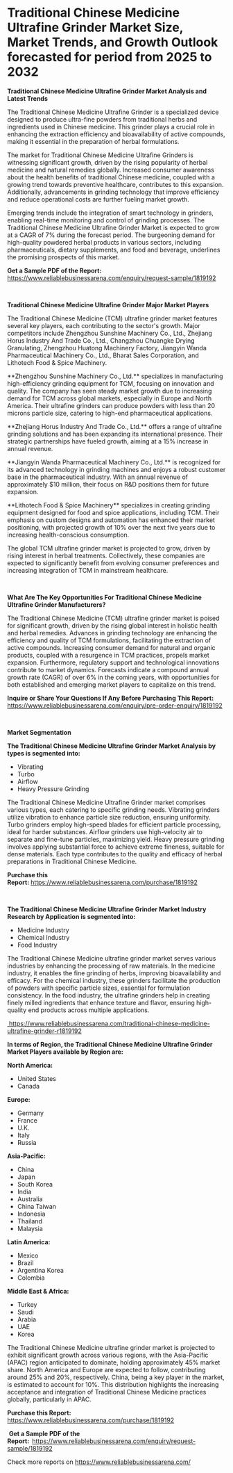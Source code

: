 <p><h1>Traditional Chinese Medicine Ultrafine Grinder Market Size, Market Trends, and Growth Outlook forecasted for period from 2025 to 2032</h1></p><p><strong>Traditional Chinese Medicine Ultrafine Grinder Market Analysis and Latest Trends</strong></p>
<p><p>The Traditional Chinese Medicine Ultrafine Grinder is a specialized device designed to produce ultra-fine powders from traditional herbs and ingredients used in Chinese medicine. This grinder plays a crucial role in enhancing the extraction efficiency and bioavailability of active compounds, making it essential in the preparation of herbal formulations.</p><p>The market for Traditional Chinese Medicine Ultrafine Grinders is witnessing significant growth, driven by the rising popularity of herbal medicine and natural remedies globally. Increased consumer awareness about the health benefits of traditional Chinese medicine, coupled with a growing trend towards preventive healthcare, contributes to this expansion. Additionally, advancements in grinding technology that improve efficiency and reduce operational costs are further fueling market growth.</p><p>Emerging trends include the integration of smart technology in grinders, enabling real-time monitoring and control of grinding processes. The Traditional Chinese Medicine Ultrafine Grinder Market is expected to grow at a CAGR of 7% during the forecast period. The burgeoning demand for high-quality powdered herbal products in various sectors, including pharmaceuticals, dietary supplements, and food and beverage, underlines the promising prospects of this market.</p></p>
<p><strong>Get a Sample PDF of the Report:&nbsp;</strong> <a href="https://www.reliablebusinessarena.com/enquiry/request-sample/1819192?utm_campaign=1841&utm_medium=2&utm_source=Github&utm_content=ia&utm_term=05032025&utm_id=traditional-chinese-medicine-ultrafine-grinder">https://www.reliablebusinessarena.com/enquiry/request-sample/1819192</a></p>
<p>&nbsp;</p>
<p><strong>Traditional Chinese Medicine Ultrafine Grinder Major Market Players</strong></p>
<p><p>The Traditional Chinese Medicine (TCM) ultrafine grinder market features several key players, each contributing to the sector's growth. Major competitors include Zhengzhou Sunshine Machinery Co., Ltd., Zhejiang Horus Industry And Trade Co., Ltd., Changzhou Chuangke Drying Granulating, Zhengzhou Huatong Machinery Factory, Jiangyin Wanda Pharmaceutical Machinery Co., Ltd., Bharat Sales Corporation, and Lithotech Food & Spice Machinery.</p><p>**Zhengzhou Sunshine Machinery Co., Ltd.** specializes in manufacturing high-efficiency grinding equipment for TCM, focusing on innovation and quality. The company has seen steady market growth due to increasing demand for TCM across global markets, especially in Europe and North America. Their ultrafine grinders can produce powders with less than 20 microns particle size, catering to high-end pharmaceutical applications.</p><p>**Zhejiang Horus Industry And Trade Co., Ltd.** offers a range of ultrafine grinding solutions and has been expanding its international presence. Their strategic partnerships have fueled growth, aiming at a 15% increase in annual revenue. </p><p>**Jiangyin Wanda Pharmaceutical Machinery Co., Ltd.** is recognized for its advanced technology in grinding machines and enjoys a robust customer base in the pharmaceutical industry. With an annual revenue of approximately $10 million, their focus on R&D positions them for future expansion.</p><p>**Lithotech Food & Spice Machinery** specializes in creating grinding equipment designed for food and spice applications, including TCM. Their emphasis on custom designs and automation has enhanced their market positioning, with projected growth of 10% over the next five years due to increasing health-conscious consumption.</p><p>The global TCM ultrafine grinder market is projected to grow, driven by rising interest in herbal treatments. Collectively, these companies are expected to significantly benefit from evolving consumer preferences and increasing integration of TCM in mainstream healthcare.</p></p>
<p>&nbsp;</p>
<p><strong>What Are The Key Opportunities For Traditional Chinese Medicine Ultrafine Grinder Manufacturers?</strong></p>
<p><p>The Traditional Chinese Medicine (TCM) ultrafine grinder market is poised for significant growth, driven by the rising global interest in holistic health and herbal remedies. Advances in grinding technology are enhancing the efficiency and quality of TCM formulations, facilitating the extraction of active compounds. Increasing consumer demand for natural and organic products, coupled with a resurgence in TCM practices, propels market expansion. Furthermore, regulatory support and technological innovations contribute to market dynamics. Forecasts indicate a compound annual growth rate (CAGR) of over 6% in the coming years, with opportunities for both established and emerging market players to capitalize on this trend.</p></p>
<p><strong>Inquire or Share Your Questions If Any Before Purchasing This Report:</strong> <a href="https://www.reliablebusinessarena.com/enquiry/pre-order-enquiry/1819192?utm_campaign=1841&utm_medium=2&utm_source=Github&utm_content=ia&utm_term=05032025&utm_id=traditional-chinese-medicine-ultrafine-grinder">https://www.reliablebusinessarena.com/enquiry/pre-order-enquiry/1819192</a></p>
<p>&nbsp;</p>
<p><strong>Market Segmentation</strong></p>
<p><strong>The Traditional Chinese Medicine Ultrafine Grinder Market Analysis by types is segmented into:</strong></p>
<p><ul><li>Vibrating</li><li>Turbo</li><li>Airflow</li><li>Heavy Pressure Grinding</li></ul></p>
<p><p>The Traditional Chinese Medicine Ultrafine Grinder market comprises various types, each catering to specific grinding needs. Vibrating grinders utilize vibration to enhance particle size reduction, ensuring uniformity. Turbo grinders employ high-speed blades for efficient particle processing, ideal for harder substances. Airflow grinders use high-velocity air to separate and fine-tune particles, maximizing yield. Heavy pressure grinding involves applying substantial force to achieve extreme fineness, suitable for dense materials. Each type contributes to the quality and efficacy of herbal preparations in Traditional Chinese Medicine.</p></p>
<p><strong>Purchase this Report:&nbsp;</strong><a href="https://www.reliablebusinessarena.com/purchase/1819192?utm_campaign=1841&utm_medium=2&utm_source=Github&utm_content=ia&utm_term=05032025&utm_id=traditional-chinese-medicine-ultrafine-grinder">https://www.reliablebusinessarena.com/purchase/1819192</a></p>
<p>&nbsp;</p>
<p><strong>The Traditional Chinese Medicine Ultrafine Grinder Market Industry Research by Application is segmented into:</strong></p>
<p><ul><li>Medicine Industry</li><li>Chemical Industry</li><li>Food Industry</li></ul></p>
<p><p>The Traditional Chinese Medicine ultrafine grinder market serves various industries by enhancing the processing of raw materials. In the medicine industry, it enables the fine grinding of herbs, improving bioavailability and efficacy. For the chemical industry, these grinders facilitate the production of powders with specific particle sizes, essential for formulation consistency. In the food industry, the ultrafine grinders help in creating finely milled ingredients that enhance texture and flavor, ensuring high-quality end products across multiple applications.</p></p>
<p><a href="https://www.reliablebusinessarena.com/traditional-chinese-medicine-ultrafine-grinder-r1819192?utm_campaign=1841&utm_medium=2&utm_source=Github&utm_content=ia&utm_term=05032025&utm_id=traditional-chinese-medicine-ultrafine-grinder">&nbsp;https://www.reliablebusinessarena.com/traditional-chinese-medicine-ultrafine-grinder-r1819192</a></p>
<p><strong>In terms of Region, the Traditional Chinese Medicine Ultrafine Grinder Market Players available by Region are:</strong></p>
<p>
    <p> <strong> North America: </strong>
        <ul>
            <li>United States</li>
            <li>Canada</li>
        </ul>
        </p> 
    <p> <strong> Europe: </strong>
        <ul>
            <li>Germany</li>
            <li>France</li>
            <li>U.K.</li>
            <li>Italy</li>
            <li>Russia</li>
        </ul>
        </p> 
    <p> <strong> Asia-Pacific: </strong>
        <ul>
            <li>China</li>
            <li>Japan</li>
            <li>South Korea</li>
            <li>India</li>
            <li>Australia</li>
            <li>China Taiwan</li>
            <li>Indonesia</li>
            <li>Thailand</li>
            <li>Malaysia</li>
        </ul>
        </p> 
    <p> <strong> Latin America: </strong>
        <ul>
            <li>Mexico</li>
            <li>Brazil</li>
            <li>Argentina Korea</li>
            <li>Colombia</li>
        </ul>
        </p> 
    <p> <strong> Middle East & Africa: </strong>
        <ul>
            <li>Turkey</li>
            <li>Saudi</li>
            <li>Arabia</li>
            <li>UAE</li>
            <li>Korea</li>
        </ul>
    </p>
    </p>
<p><p>The Traditional Chinese Medicine ultrafine grinder market is projected to exhibit significant growth across various regions, with the Asia-Pacific (APAC) region anticipated to dominate, holding approximately 45% market share. North America and Europe are expected to follow, contributing around 25% and 20%, respectively. China, being a key player in the market, is estimated to account for 10%. This distribution highlights the increasing acceptance and integration of Traditional Chinese Medicine practices globally, particularly in APAC.</p></p>
<p><strong>Purchase this Report: </strong><a href="https://www.reliablebusinessarena.com/purchase/1819192?utm_campaign=1841&utm_medium=2&utm_source=Github&utm_content=ia&utm_term=05032025&utm_id=traditional-chinese-medicine-ultrafine-grinder">https://www.reliablebusinessarena.com/purchase/1819192</a></p>
<p>&nbsp;<strong>Get a Sample PDF of the Report:&nbsp;&nbsp;</strong><a href="https://www.reliablebusinessarena.com/enquiry/request-sample/1819192?utm_campaign=1841&utm_medium=2&utm_source=Github&utm_content=ia&utm_term=05032025&utm_id=traditional-chinese-medicine-ultrafine-grinder">https://www.reliablebusinessarena.com/enquiry/request-sample/1819192</a></p>
<p><strong></strong></p>
<p>Check more reports on <a href="https://www.reliablebusinessarena.com/?utm_campaign=1841&utm_medium=2&utm_source=Github&utm_content=ia&utm_term=05032025&utm_id=traditional-chinese-medicine-ultrafine-grinder">https://www.reliablebusinessarena.com/</a></p>